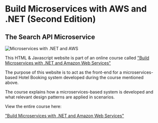 # Build Microservices with AWS and .NET (Second Edition)
## The Search API Microservice


![Microservices with .NET and AWS ](https://img-b.udemycdn.com/course/750x422/2080118_8bbf_8.jpg "Microservices with .NET and AWS")



This HTML & Javascript website is part of an online course called ["Build Microservices with .NET and Amazon Web Services"](https://www.udemy.com/course/build-microservices-with-aspnet-core-amazon-web-services/?referralCode=B288BF33506B34292176)

The purpose of this website is to act as the front-end for a microservices-based Hotel Booking system developed during the course mentioned above. 

The course explains how a microservices-based system is developed and what relevant design patterns are applied in scenarios.

View the entire course here:

["Build Microservices with .NET and Amazon Web Services"](https://www.udemy.com/course/build-microservices-with-aspnet-core-amazon-web-services/?referralCode=B288BF33506B34292176)

